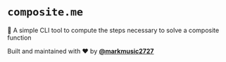 # `composite.me`

🔑 A simple CLI tool to compute the steps necessary to solve a composite function

Built and maintained with ❤️ by __[@markmusic2727](https://twitter.com/MarkMusic2727)__

